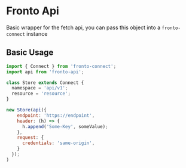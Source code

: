 # Fronto Api

Basic wrapper for the fetch api, you can pass this object into a `fronto-connect` instance

## Basic Usage

``` js
import { Connect } from 'fronto-connect';
import api from 'fronto-api';

class Store extends Connect {
  namespace = 'api/v1';
  resource = 'resource';
}

new Store(api({
    endpoint: 'https://endpoint',
    header: (h) => {
      h.append('Some-Key', someValue);
    },
    request: {
      credentials: 'same-origin',
    }
  });
)
```